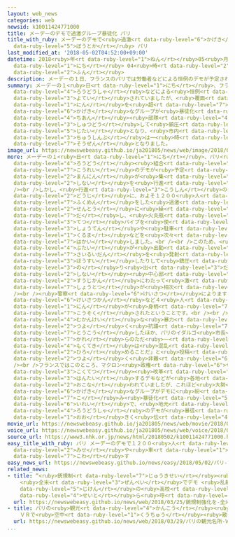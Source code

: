 ```yaml
---
layout: web_news
categories: web
newsid: k10011424771000
title: メーデーのデモで過激グループ暴徒化 パリ
title_with_ruby: メーデーのデモで<ruby>過激<rt data-ruby-level="6">かげき</rt></ruby>グループ<ruby>暴徒化<rt
  data-ruby-level="5">ぼうとか</rt></ruby> パリ
last_modified_at: '2018-05-02T04:52:00+09:00'
datetime: 2018<ruby>年<rt data-ruby-level="1">ねん</rt></ruby>05<ruby>月<rt data-ruby-level="1">がつ</rt></ruby>02<ruby>日<rt
  data-ruby-level="1">にち</rt></ruby> 04<ruby>時<rt data-ruby-level="2">じ</rt></ruby>52<ruby>分<rt
  data-ruby-level="2">ふん</rt></ruby>
description: メーデーの１日、フランスのパリでは労働者などによる恒例のデモが予定されていましたが、覆面をした１０００人を超える過激なグループが暴徒化し、治安部隊が出動して鎮圧にあたる事態となり、市内中心部は一時騒然となりました。
summary: メーデーの１<ruby>日<rt data-ruby-level="1">にち</rt></ruby>、フランスのパリでは<ruby>労働者<rt
  data-ruby-level="4">ろうどうしゃ</rt></ruby>などによる<ruby>恒例<rt data-ruby-level="7">こうれい</rt></ruby>のデモが<ruby>予定<rt
  data-ruby-level="3">よてい</rt></ruby>されていましたが、<ruby>覆面<rt data-ruby-level="7">ふくめん</rt></ruby>をした１０００<ruby>人<rt
  data-ruby-level="1">にん</rt></ruby>を<ruby>超<rt data-ruby-level="7">こ</rt></ruby>える<ruby>過激<rt
  data-ruby-level="6">かげき</rt></ruby>なグループが<ruby>暴徒化<rt data-ruby-level="5">ぼうとか</rt></ruby>し、<ruby>治安<rt
  data-ruby-level="4">ちあん</rt></ruby><ruby>部隊<rt data-ruby-level="4">ぶたい</rt></ruby>が<ruby>出動<rt
  data-ruby-level="3">しゅつどう</rt></ruby>して<ruby>鎮圧<rt data-ruby-level="7">ちんあつ</rt></ruby>にあたる<ruby>事態<rt
  data-ruby-level="5">じたい</rt></ruby>となり、<ruby>市内<rt data-ruby-level="2">しない</rt></ruby><ruby>中心部<rt
  data-ruby-level="3">ちゅうしんぶ</rt></ruby>は一<ruby>時<rt data-ruby-level="2">じ</rt></ruby><ruby>騒然<rt
  data-ruby-level="7">そうぜん</rt></ruby>となりました。
image_url: https://newswebeasy.github.io/ja201805/news/web/image/2018/05/02/K10011424771_1805020447_1805020451_01_03.jpg
more: メーデーの１<ruby>日<rt data-ruby-level="1">にち</rt></ruby>、パリ<ruby>中心部<rt data-ruby-level="3">ちゅうしんぶ</rt></ruby>では<ruby>労働<rt
  data-ruby-level="4">ろうどう</rt></ruby><ruby>組合<rt data-ruby-level="2">くみあい</rt></ruby>などによる<ruby>恒例<rt
  data-ruby-level="7">こうれい</rt></ruby>のデモが<ruby>予定<rt data-ruby-level="3">よてい</rt></ruby>されていて、およそ２<ruby>万人<rt
  data-ruby-level="2">まんにん</rt></ruby>が<ruby>集<rt data-ruby-level="3">あつ</rt></ruby>まり<ruby>市内<rt
  data-ruby-level="2">しない</rt></ruby>を<ruby>行進<rt data-ruby-level="3">こうしん</rt></ruby>することになっていました。<br
  /><br />しかし、<ruby>行進<rt data-ruby-level="3">こうしん</rt></ruby>の<ruby>開始<rt data-ruby-level="3">かいし</rt></ruby>と<ruby>同時<rt
  data-ruby-level="2">どうじ</rt></ruby>に、およそ１２００<ruby>人<rt data-ruby-level="1">にん</rt></ruby>の<ruby>覆面<rt
  data-ruby-level="7">ふくめん</rt></ruby>をした<ruby>過激<rt data-ruby-level="6">かげき</rt></ruby>なグループが<ruby>先頭<rt
  data-ruby-level="2">せんとう</rt></ruby>に<ruby>繰<rt data-ruby-level="7">く</rt></ruby>り<ruby>出<rt
  data-ruby-level="7">だ</rt></ruby>し、<ruby>火炎瓶<rt data-ruby-level="7">かえんびん</rt></ruby>や<ruby>鉄<rt
  data-ruby-level="3">てつ</rt></ruby>パイプを<ruby>使<rt data-ruby-level="3">つか</rt></ruby>って<ruby>商店<rt
  data-ruby-level="3">しょうてん</rt></ruby>や<ruby>駐車<rt data-ruby-level="7">ちゅうしゃ</rt></ruby>してあった<ruby>車<rt
  data-ruby-level="1">くるま</rt></ruby>などを<ruby>次々<rt data-ruby-level="3">つぎつぎ</rt></ruby>に<ruby>破壊<rt
  data-ruby-level="7">はかい</rt></ruby>しました。<br /><br />このため、<ruby>治安<rt data-ruby-level="4">ちあん</rt></ruby><ruby>部隊<rt
  data-ruby-level="4">ぶたい</rt></ruby>が<ruby>出動<rt data-ruby-level="3">しゅつどう</rt></ruby>して、<ruby>催涙弾<rt
  data-ruby-level="7">さいるいだん</rt></ruby>を<ruby>発射<rt data-ruby-level="6">はっしゃ</rt></ruby>したり<ruby>放水<rt
  data-ruby-level="3">ほうすい</rt></ruby>したりして<ruby>鎮圧<rt data-ruby-level="7">ちんあつ</rt></ruby>に<ruby>乗<rt
  data-ruby-level="3">の</rt></ruby>り<ruby>出<rt data-ruby-level="3">だ</rt></ruby>し、<ruby>市内<rt
  data-ruby-level="2">しない</rt></ruby><ruby>中心部<rt data-ruby-level="3">ちゅうしんぶ</rt></ruby>で<ruby>数時間<rt
  data-ruby-level="2">すうじかん</rt></ruby>にわたって<ruby>激<rt data-ruby-level="6">はげ</rt></ruby>しい<ruby>衝突<rt
  data-ruby-level="7">しょうとつ</rt></ruby>が<ruby>相次<rt data-ruby-level="3">あいつ</rt></ruby>ぎました。<br
  /><br /><ruby>警察<rt data-ruby-level="6">けいさつ</rt></ruby>によりますと、これまでに<ruby>警察官<rt
  data-ruby-level="6">けいさつかん</rt></ruby>など４<ruby>人<rt data-ruby-level="1">にん</rt></ruby>がけがをし、およそ２００<ruby>人<rt
  data-ruby-level="1">にん</rt></ruby>が<ruby>身柄<rt data-ruby-level="7">みがら</rt></ruby>を<ruby>拘束<rt
  data-ruby-level="7">こうそく</rt></ruby>されたということです。<br /><br />コロン<ruby>内相<rt data-ruby-level="7">ないしょう</rt></ruby>はツイッターに「メーデーとは<ruby>無関係<rt
  data-ruby-level="4">むかんけい</rt></ruby>な<ruby>暴力<rt data-ruby-level="5">ぼうりょく</rt></ruby>に<ruby>強<rt
  data-ruby-level="2">つよ</rt></ruby>く<ruby>抗議<rt data-ruby-level="7">こうぎ</rt></ruby>する」と<ruby>投稿<rt
  data-ruby-level="7">とうこう</rt></ruby>したほか、パリのイダルゴ<ruby>市長<rt data-ruby-level="2">しちょう</rt></ruby>も「<ruby>彼<rt
  data-ruby-level="7">かれ</rt></ruby>らのただ<ruby>一<rt data-ruby-level="1">ひと</rt></ruby>つの<ruby>目的<rt
  data-ruby-level="4">もくてき</rt></ruby>は<ruby>混乱<rt data-ruby-level="6">こんらん</rt></ruby>を<ruby>広<rt
  data-ruby-level="2">ひろ</rt></ruby>めることだ」と<ruby>投稿<rt data-ruby-level="7">とうこう</rt></ruby>し、<ruby>強<rt
  data-ruby-level="2">つよ</rt></ruby>く<ruby>非難<rt data-ruby-level="6">ひなん</rt></ruby>しました。<br
  /><br />フランスではこのところ、マクロン<ruby>政権<rt data-ruby-level="6">せいけん</rt></ruby>の<ruby>国鉄<rt
  data-ruby-level="3">こくてつ</rt></ruby><ruby>改革<rt data-ruby-level="6">かいかく</rt></ruby>に<ruby>反対<rt
  data-ruby-level="3">はんたい</rt></ruby>するデモなどが<ruby>各地<rt data-ruby-level="4">かくち</rt></ruby>で<ruby>行<rt
  data-ruby-level="2">おこな</rt></ruby>われていましたが、これほど<ruby>大勢<rt data-ruby-level="5">おおぜい</rt></ruby>の<ruby>過激<rt
  data-ruby-level="6">かげき</rt></ruby>なグループがデモに<ruby>紛<rt data-ruby-level="7">まぎ</rt></ruby>れ<ruby>込<rt
  data-ruby-level="7">こ</rt></ruby>み<ruby>暴徒化<rt data-ruby-level="5">ぼうとか</rt></ruby>するのは<ruby>異例<rt
  data-ruby-level="6">いれい</rt></ruby>で、<ruby>地元<rt data-ruby-level="2">じもと</rt></ruby>のメディアは「<ruby>労働者<rt
  data-ruby-level="4">ろうどうしゃ</rt></ruby>のデモが<ruby>暴徒<rt data-ruby-level="5">ぼうと</rt></ruby>にのっとられた」と<ruby>大<rt
  data-ruby-level="1">おお</rt></ruby>きく<ruby>伝<rt data-ruby-level="4">つた</rt></ruby>えています。
movie_url: https://newswebeasy.github.io/ja201805/news/web/movie/2018/05/02/k10011424771_201805020447_201805020451.mp4
voice_url: https://newswebeasy.github.io/ja201805/news/web/voice/2018/05/02/k10011424771_201805020447_201805020451.mp3
source_url: https://www3.nhk.or.jp/news/html/20180502/k10011424771000.html
easy_title_with_ruby: パリ メーデーのデモで１２００<ruby>人<rt data-ruby-level="1">にん</rt></ruby>のグループが<ruby>店<rt
  data-ruby-level="2">みせ</rt></ruby>や<ruby>車<rt data-ruby-level="1">くるま</rt></ruby>を<ruby>壊<rt
  data-ruby-level="7">こわ</rt></ruby>す
easy_news_url: https://newswebeasy.github.io/news/easy/2018/05/02/パリ-メーデーのデモで1200人のグループが店や車を壊す
related_news:
- title: “<ruby>銃規制<rt data-ruby-level="7">じゅうきせい</rt></ruby><ruby>強化<rt data-ruby-level="3">きょうか</rt></ruby>を”
    <ruby>全米<rt data-ruby-level="3">ぜんべい</rt></ruby>でデモ <ruby>乱射<rt data-ruby-level="6">らんしゃ</rt></ruby><ruby>事件<rt
    data-ruby-level="5">じけん</rt></ruby>の<ruby>高校<rt data-ruby-level="2">こうこう</rt></ruby>の<ruby>生徒<rt
    data-ruby-level="4">せいと</rt></ruby>ら<ruby>呼<rt data-ruby-level="6">よ</rt></ruby>びかけ
  url: https://newswebeasy.github.io/news/web/2018/03/25/銃規制強化を-全米でデモ-乱射事件の高校の生徒ら呼びかけ
- title: パリの<ruby>観光<rt data-ruby-level="4">かんこう</rt></ruby><ruby>名所<rt data-ruby-level="3">めいしょ</rt></ruby>
    ＶＲで<ruby>空中<rt data-ruby-level="1">くうちゅう</rt></ruby><ruby>散歩<rt data-ruby-level="4">さんぽ</rt></ruby>
  url: https://newswebeasy.github.io/news/web/2018/03/29/パリの観光名所-VRで空中散歩
...
```

